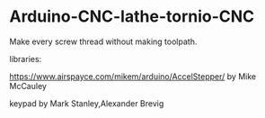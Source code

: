 # Arduino-CNC-lathe-tornio-CNC

Make every screw thread without making toolpath.

libraries:

https://www.airspayce.com/mikem/arduino/AccelStepper/ by Mike McCauley

keypad by Mark Stanley,Alexander Brevig
